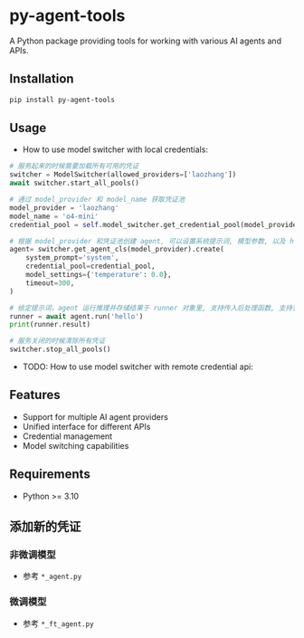 # py-agent-tools

A Python package providing tools for working with various AI agents and APIs.

## Installation

```bash
pip install py-agent-tools
```

## Usage

- How to use model switcher with local credentials:

```python
# 服务起来的时候需要加载所有可用的凭证
switcher = ModelSwitcher(allowed_providers=['laozhang'])
await switcher.start_all_pools()

# 通过 model_provider 和 model_name 获取凭证池
model_provider = 'laozhang'
model_name = 'o4-mini'
credential_pool = self.model_switcher.get_credential_pool(model_provider, model_name)

# 根据 model_provider 和凭证池创建 agent, 可以设置系统提示词, 模型参数, 以及 http 请求的超时时间
agent= switcher.get_agent_cls(model_provider).create(
    system_prompt='system',
    credential_pool=credential_pool,
    model_settings={'temperature': 0.0},
    timeout=300,
)

# 给定提示词，agent 运行推理并存储结果于 runner 对象里, 支持传入后处理函数, 支持查看 usage 等信息
runner = await agent.run('hello')
print(runner.result)

# 服务关闭的时候清除所有凭证
switcher.stop_all_pools()
```

- TODO: How to use model switcher with remote credential api:

## Features

- Support for multiple AI agent providers
- Unified interface for different APIs
- Credential management
- Model switching capabilities

## Requirements

- Python >= 3.10

## 添加新的凭证

### 非微调模型

- 参考 `*_agent.py`

### 微调模型

- 参考 `*_ft_agent.py`
